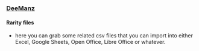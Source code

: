 ### [DeeManz](https://www.duub.ca/)

#### Rarity files
- here you can grab some related csv files that you can import into either Excel, Google Sheets, Open Office, Libre Office or whatever.

